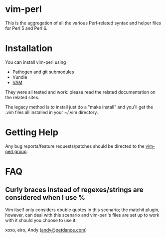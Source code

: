 # vim-perl

This is the aggregation of all the various Perl-related syntax and
helper files for Perl 5 and Perl 6.

# Installation

You can install vim-perl using

* Pathogen and git submodules
* Vundle
* [VAM](https://github.com/MarcWeber/vim-addon-manager)

They were all tested and work: please read the related documentation on the related sites.

The legacy method is to install just do a "make install" and you'll get the
.vim files all installed in your ~/.vim directory.

# Getting Help

Any bug reports/feature requests/patches should be directed to the [vim-perl group](https://groups.google.com/group/vim-perl).

# FAQ

## Curly braces instead of regexes/strings are considered when I use %

Vim itself only considers double quotes in this scenario; the matchit plugin, however,
can deal with this scenario and vim-perl's files are set up to work with it should you
choose to use it.

xoxo,
eiro,
Andy (andy@petdance.com)
